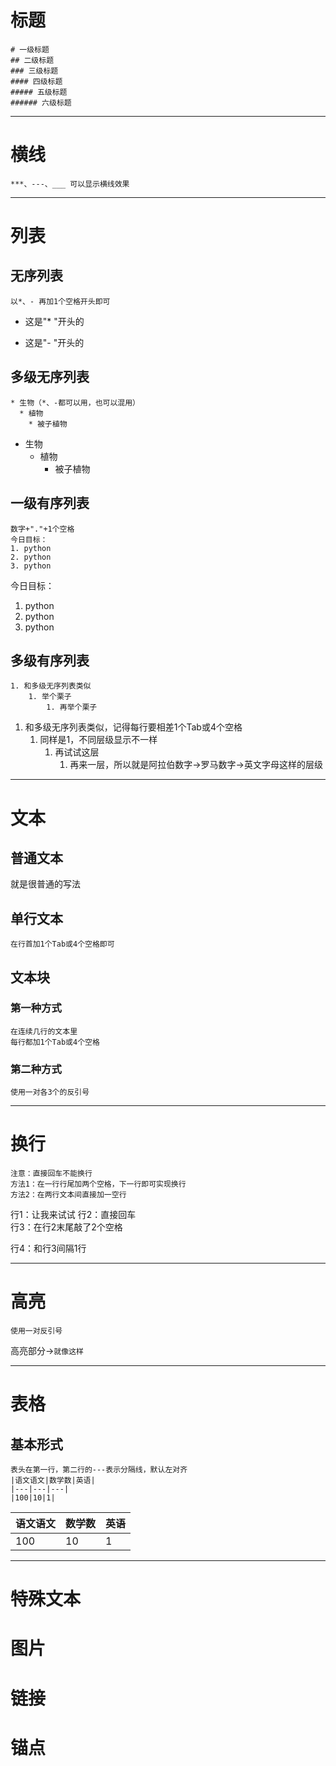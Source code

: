# 标题
```
# 一级标题
## 二级标题
### 三级标题
#### 四级标题
##### 五级标题
###### 六级标题
```
---
# 横线
```
***、---、___ 可以显示横线效果
```
---
# 列表
## 无序列表
```
以*、- 再加1个空格开头即可
```
* 这是"* "开头的
- 这是"- "开头的
## 多级无序列表
```
* 生物（*、-都可以用，也可以混用）
  * 植物
    * 被子植物
```
- 生物
  * 植物
    - 被子植物
## 一级有序列表
```
数字+"."+1个空格
今日目标：
1. python
2. python
3. python
```
今日目标：
1. python
2. python
3. python
## 多级有序列表
```
1. 和多级无序列表类似
    1. 举个栗子
        1. 再举个栗子
```
1. 和多级无序列表类似，记得每行要相差1个Tab或4个空格
    1. 同样是1，不同层级显示不一样
        1. 再试试这层
            1. 再来一层，所以就是阿拉伯数字→罗马数字→英文字母这样的层级
---
# 文本
## 普通文本
就是很普通的写法
## 单行文本
```
在行首加1个Tab或4个空格即可
```
## 文本块
### 第一种方式
```
在连续几行的文本里
每行都加1个Tab或4个空格
```
### 第二种方式
```
使用一对各3个的反引号
```
***
# 换行
```
注意：直接回车不能换行
方法1：在一行行尾加两个空格，下一行即可实现换行
方法2：在两行文本间直接加一空行
```
行1：让我来试试
行2：直接回车  
行3：在行2末尾敲了2个空格

行4：和行3间隔1行
___
# 高亮
```
使用一对反引号
```

高亮部分→`就像这样`

---
# 表格
## 基本形式
```
表头在第一行，第二行的---表示分隔线，默认左对齐
|语文语文|数学数|英语|
|---|---|---|
|100|10|1|
```
|语文语文|数学数|英语|
|---|---|---|
|100|10|1|
---
# 特殊文本
# 图片
# 链接
# 锚点
